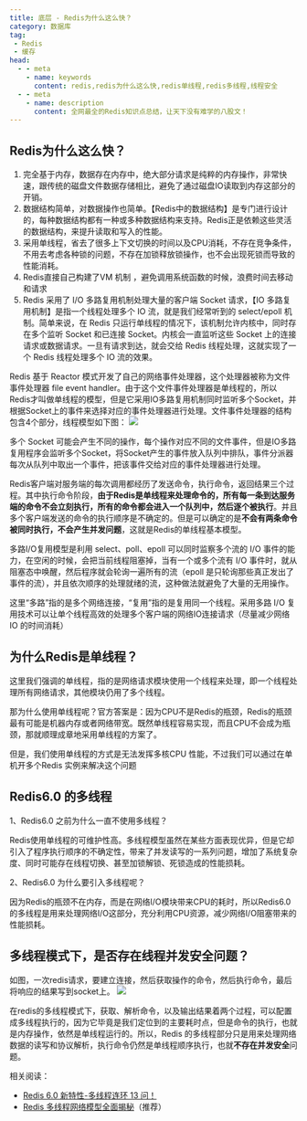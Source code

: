 ```yaml
---
title: 底层 - Redis为什么这么快？
category: 数据库
tag:
 - Redis
 - 缓存
head:
  - - meta
    - name: keywords
      content: redis,redis为什么这么快,redis单线程,redis多线程,线程安全
  - - meta
    - name: description
      content: 全网最全的Redis知识点总结，让天下没有难学的八股文！
---
```




## Redis为什么这么快？
1. 完全基于内存，数据存在内存中，绝大部分请求是纯粹的内存操作，非常快速，跟传统的磁盘文件数据存储相比，避免了通过磁盘IO读取到内存这部分的开销。
2. 数据结构简单，对数据操作也简单。【Redis中的数据结构】是专门进行设计的，每种数据结构都有一种或多种数据结构来支持。Redis正是依赖这些灵活的数据结构，来提升读取和写入的性能。
3. 采用单线程，省去了很多上下文切换的时间以及CPU消耗，不存在竞争条件，不用去考虑各种锁的问题，不存在加锁释放锁操作，也不会出现死锁而导致的性能消耗。
4. Redis直接自己构建了VM 机制 ，避免调用系统函数的时候，浪费时间去移动和请求
5. Redis 采用了 I/O 多路复用机制处理大量的客户端 Socket 请求，【IO 多路复用机制】是指一个线程处理多个 IO 流，就是我们经常听到的 select/epoll 机制。简单来说，在 Redis 只运行单线程的情况下，该机制允许内核中，同时存在多个监听 Socket 和已连接 Socket。内核会一直监听这些 Socket 上的连接请求或数据请求。一旦有请求到达，就会交给 Redis 线程处理，这就实现了一个 Redis 线程处理多个 IO 流的效果。

Redis 基于 Reactor 模式开发了自己的网络事件处理器，这个处理器被称为文件事件处理器 file event handler。由于这个文件事件处理器是单线程的，所以Redis才叫做单线程的模型，但是它采用IO多路复用机制同时监听多个Socket，并根据Socket上的事件来选择对应的事件处理器进行处理。文件事件处理器的结构包含4个部分，线程模型如下图：
![](https://seven97-blog.oss-cn-hangzhou.aliyuncs.com/imgs/202404270806585.png)

多个 Socket 可能会产生不同的操作，每个操作对应不同的文件事件，但是IO多路复用程序会监听多个Socket，将Socket产生的事件放入队列中排队，事件分派器每次从队列中取出一个事件，把该事件交给对应的事件处理器进行处理。

Redis客户端对服务端的每次调用都经历了发送命令，执行命令，返回结果三个过程。其中执行命令阶段，**由于Redis是单线程来处理命令的，所有每一条到达服务端的命令不会立刻执行，所有的命令都会进入一个队列中，然后逐个被执行**。并且多个客户端发送的命令的执行顺序是不确定的。但是可以确定的是**不会有两条命令被同时执行，不会产生并发问题**，这就是Redis的单线程基本模型。

多路I/O复用模型是利用 select、poll、epoll 可以同时监察多个流的 I/O 事件的能力，在空闲的时候，会把当前线程阻塞掉，当有一个或多个流有 I/O 事件时，就从阻塞态中唤醒，然后程序就会轮询一遍所有的流（epoll 是只轮询那些真正发出了事件的流），并且依次顺序的处理就绪的流，这种做法就避免了大量的无用操作。

这里“多路”指的是多个网络连接，“复用”指的是复用同一个线程。采用多路 I/O 复用技术可以让单个线程高效的处理多个客户端的网络IO连接请求（尽量减少网络 IO 的时间消耗）

## 为什么Redis是单线程？
这里我们强调的单线程，指的是网络请求模块使用一个线程来处理，即一个线程处理所有网络请求，其他模块仍用了多个线程。

那为什么使用单线程呢？官方答案是：因为CPU不是Redis的瓶颈，Redis的瓶颈最有可能是机器内存或者网络带宽。既然单线程容易实现，而且CPU不会成为瓶颈，那就顺理成章地采用单线程的方案了。

但是，我们使用单线程的方式是无法发挥多核CPU 性能，不过我们可以通过在单机开多个Redis 实例来解决这个问题

## Redis6.0 的多线程
1、Redis6.0 之前为什么一直不使用多线程？

Redis使用单线程的可维护性高。多线程模型虽然在某些方面表现优异，但是它却引入了程序执行顺序的不确定性，带来了并发读写的一系列问题，增加了系统复杂度、同时可能存在线程切换、甚至加锁解锁、死锁造成的性能损耗。

2、Redis6.0 为什么要引入多线程呢？

因为Redis的瓶颈不在内存，而是在网络I/O模块带来CPU的耗时，所以Redis6.0的多线程是用来处理网络I/O这部分，充分利用CPU资源，减少网络I/O阻塞带来的性能损耗。

## 多线程模式下，是否存在线程并发安全问题？
如图，一次redis请求，要建立连接，然后获取操作的命令，然后执行命令，最后将响应的结果写到socket上。
![](https://seven97-blog.oss-cn-hangzhou.aliyuncs.com/imgs/202404270806948.png)

在redis的多线程模式下，获取、解析命令，以及输出结果着两个过程，可以配置成多线程执行的，因为它毕竟是我们定位到的主要耗时点，但是命令的执行，也就是内存操作，依然是单线程运行的。所以，Redis 的多线程部分只是用来处理网络数据的读写和协议解析，执行命令仍然是单线程顺序执行，也就**不存在并发安全**问题。

相关阅读：
- [Redis 6.0 新特性-多线程连环 13 问！](https://mp.weixin.qq.com/s/FZu3acwK6zrCBZQ_3HoUgw)
- [Redis 多线程网络模型全面揭秘](https://segmentfault.com/a/1190000039223696)（推荐）

<!-- @include: @article-footer.snippet.md -->     
